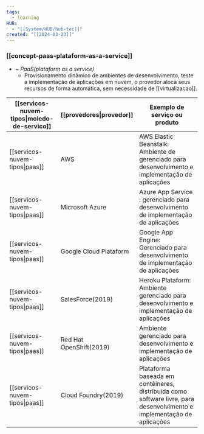 ```yaml
---
tags:
  - learning
HUB:
  - "[[System/HUB/hub-tec]]"
created: "[[2024-03-23]]"
---
```

### [[concept-paas-plataform-as-a-service]]

- ~ *PaaS(plataform as a service)*
	- Provisionamento dinâmico de ambientes de desenvolvimento, teste a implementação de aplicações em nuvem, o provedor aloca seus recursos de forma automática, sem necessidade de [[virtualizacao]].

| [[servicos-nuvem-tipos\|moledo-de-servico]] | [[provedores\|provedor]] | Exemplo de serviço ou produto                                                                                          |
| ------------------------------------------- | ------------------------ | ---------------------------------------------------------------------------------------------------------------------- |
| [[servicos-nuvem-tipos\|paas]]              | AWS                      | AWS Elastic Beanstalk: Ambiente de gerenciado para desenvolvimento e implementação de aplicações                       |
| [[servicos-nuvem-tipos\|paas]]              | Microsoft Azure          | Azure App Service : gerenciado para desenvolvimento de implementação de aplicações                                     |
| [[servicos-nuvem-tipos\|paas]]              | Google Cloud Plataform   | Google App Engine: Gerenciado para desenvolvimento de implementação de aplicações                                      |
| [[servicos-nuvem-tipos\|paas]]              | SalesForce(2019)         | Heroku Plataform: Ambiente gerenciado para desenvolvimento e implementação de aplicações                               |
| [[servicos-nuvem-tipos\|paas]]              | Red Hat OpenShift(2019)  | Ambiente gerenciado para desenvolvimento e implementação de aplicações                                                 |
| [[servicos-nuvem-tipos\|paas]]              | Cloud Foundry(2019)      | Plataforma baseada em contêineres, distribuída como software livre, para desenvolvimento e implementação de aplicações |